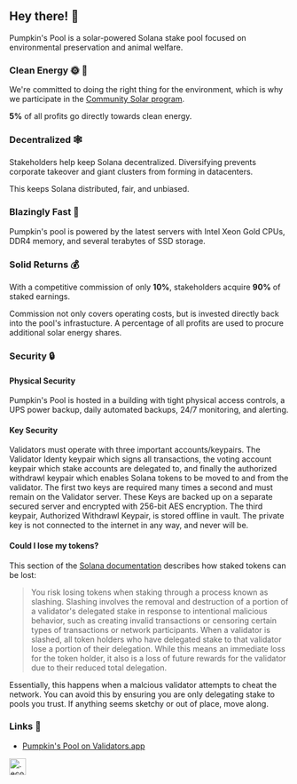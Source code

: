 ## Hey there! 👋

Pumpkin's Pool is a solar-powered Solana stake pool focused on environmental preservation and animal welfare.

### Clean Energy 🌞 🌲
We're committed to doing the right thing for the environment, which is why we participate in the [Community Solar program](https://pubdisplay.alsoenergy.com/kiosk/18014398509527082?dashkey=2a5669734965576e4a43513d3d&tag=4246267).

**5%** of all profits go directly towards clean energy.

### Decentralized 🕸️
Stakeholders help keep Solana decentralized. Diversifying prevents corporate takeover and giant clusters from forming in datacenters.

This keeps Solana distributed, fair, and unbiased.

### Blazingly Fast 🧨
Pumpkin's pool is powered by the latest servers with Intel Xeon Gold CPUs, DDR4 memory, and several terabytes of SSD storage.

### Solid Returns 💰
With a competitive commission of only **10%**, stakeholders acquire **90%** of staked earnings.

Commission not only covers operating costs, but is invested directly back into the pool's infrastucture. A percentage of all profits are used to procure additional solar energy shares.

### Security 🔒
#### Physical Security
Pumpkin's Pool is hosted in a building with tight physical access controls, a UPS power backup, daily automated backups, 24/7 monitoring, and alerting.

#### Key Security
Validators must operate with three important accounts/keypairs. The Validator Identy keypair which signs all transactions, the voting account keypair which stake accounts are delegated to, and finally the authorized withdrawl keypair which enables Solana tokens to be moved to and from the validator. The first two keys are required many times a second and must remain on the Validator server. These Keys are backed up on a separate secured server and encrypted with 256-bit AES encryption. The third keypair, Authorized Withdrawl Keypair, is stored offline in vault. The private key is not connected to the internet in any way, and never will be.

#### Could I lose my tokens?
This section of the [Solana documentation](https://docs.solana.com/staking#:~:text=When%20a%20validator%20is%20slashed,to%20their%20reduced%20total%20delegation.) describes how staked tokens can be lost:
> You risk losing tokens when staking through a process known as slashing. Slashing involves the removal and destruction of a portion of a validator's delegated stake in response to intentional malicious behavior, such as creating invalid transactions or censoring certain types of transactions or network participants.
> When a validator is slashed, all token holders who have delegated stake to that validator lose a portion of their delegation. While this means an immediate loss for the token holder, it also is a loss of future rewards for the validator due to their reduced total delegation.

Essentially, this happens when a malcious validator attempts to cheat the network. You can avoid this by ensuring you are only delegating stake to pools you trust. If anything seems sketchy or out of place, move along.

### Links 🔗
- [Pumpkin's Pool on Validators.app](https://www.validators.app/validators/4cheZ7QmWigAXpbZog7SMeXBXLHgKG2U8aGGJ8ba772y?locale=en&network=mainnet&order=&refresh=)

<a href="https://profiles.eco/pumpkinspool?ref=tm" rel="noopener">
	<img height="30px" class="eco-trustmark" alt=".eco profile for pumpkinspool.eco" src="https://trust.profiles.eco/pumpkinspool/eco-button.svg?color=%239F1744" style="max-width:4rem">
</a>

